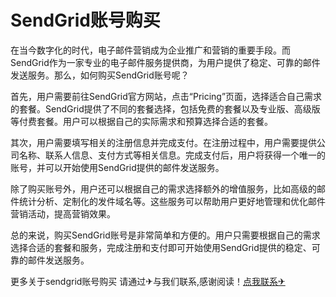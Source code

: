 # SendGrid账号购买

在当今数字化的时代，电子邮件营销成为企业推广和营销的重要手段。而SendGrid作为一家专业的电子邮件服务提供商，为用户提供了稳定、可靠的邮件发送服务。那么，如何购买SendGrid账号呢？

首先，用户需要前往SendGrid官方网站，点击“Pricing”页面，选择适合自己需求的套餐。SendGrid提供了不同的套餐选择，包括免费的套餐以及专业版、高级版等付费套餐。用户可以根据自己的实际需求和预算选择合适的套餐。

其次，用户需要填写相关的注册信息并完成支付。在注册过程中，用户需要提供公司名称、联系人信息、支付方式等相关信息。完成支付后，用户将获得一个唯一的账号，并可以开始使用SendGrid提供的邮件发送服务。

除了购买账号外，用户还可以根据自己的需求选择额外的增值服务，比如高级的邮件统计分析、定制化的发件域名等。这些服务可以帮助用户更好地管理和优化邮件营销活动，提高营销效果。

总的来说，购买SendGrid账号是非常简单和方便的。用户只需要根据自己的需求选择合适的套餐和服务，完成注册和支付即可开始使用SendGrid提供的稳定、可靠的邮件发送服务。

更多关于sendgrid账号购买 请通过✈与我们联系,感谢阅读！[点我联系✈](https://wap.G208.com)